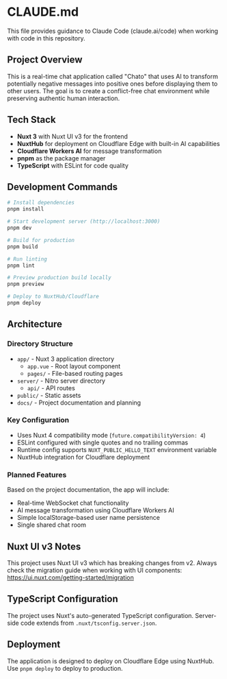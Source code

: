 # CLAUDE.md

This file provides guidance to Claude Code (claude.ai/code) when working with code in this repository.

## Project Overview

This is a real-time chat application called "Chato" that uses AI to transform potentially negative messages into positive ones before displaying them to other users. The goal is to create a conflict-free chat environment while preserving authentic human interaction.

## Tech Stack

- **Nuxt 3** with Nuxt UI v3 for the frontend
- **NuxtHub** for deployment on Cloudflare Edge with built-in AI capabilities
- **Cloudflare Workers AI** for message transformation
- **pnpm** as the package manager
- **TypeScript** with ESLint for code quality

## Development Commands

```bash
# Install dependencies
pnpm install

# Start development server (http://localhost:3000)
pnpm dev

# Build for production
pnpm build

# Run linting
pnpm lint

# Preview production build locally
pnpm preview

# Deploy to NuxtHub/Cloudflare
pnpm deploy
```

## Architecture

### Directory Structure
- `app/` - Nuxt 3 application directory
  - `app.vue` - Root layout component
  - `pages/` - File-based routing pages
- `server/` - Nitro server directory
  - `api/` - API routes
- `public/` - Static assets
- `docs/` - Project documentation and planning

### Key Configuration
- Uses Nuxt 4 compatibility mode (`future.compatibilityVersion: 4`)
- ESLint configured with single quotes and no trailing commas
- Runtime config supports `NUXT_PUBLIC_HELLO_TEXT` environment variable
- NuxtHub integration for Cloudflare deployment

### Planned Features
Based on the project documentation, the app will include:
- Real-time WebSocket chat functionality
- AI message transformation using Cloudflare Workers AI
- Simple localStorage-based user name persistence
- Single shared chat room

## Nuxt UI v3 Notes

This project uses Nuxt UI v3 which has breaking changes from v2. Always check the migration guide when working with UI components: https://ui.nuxt.com/getting-started/migration

## TypeScript Configuration

The project uses Nuxt's auto-generated TypeScript configuration. Server-side code extends from `.nuxt/tsconfig.server.json`.

## Deployment

The application is designed to deploy on Cloudflare Edge using NuxtHub. Use `pnpm deploy` to deploy to production.